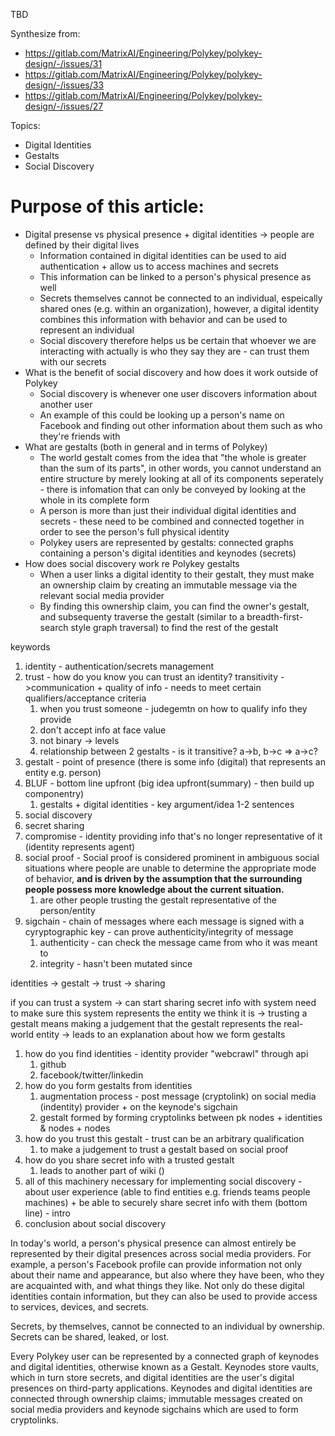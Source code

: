 TBD

Synthesize from:

* https://gitlab.com/MatrixAI/Engineering/Polykey/polykey-design/-/issues/31
* https://gitlab.com/MatrixAI/Engineering/Polykey/polykey-design/-/issues/33
* https://gitlab.com/MatrixAI/Engineering/Polykey/polykey-design/-/issues/27

Topics:

* Digital Identities
* Gestalts
* Social Discovery


# Purpose of this article:
* Digital presense vs physical presence + digital identities -> people are defined by their digital lives
  * Information contained in digital identities can be used to aid authentication + allow us to access machines and secrets
  * This information can be linked to a person's physical presence as well
  * Secrets themselves cannot be connected to an individual, espeically shared ones (e.g. within an organization), however, a digital identity combines this information with behavior and can be used to represent an individual
  * Social discovery therefore helps us be certain that whoever we are interacting with actually is who they say they are - can trust them with our secrets
* What is the benefit of social discovery and how does it work outside of Polykey
  * Social discovery is whenever one user discovers information about another user
  * An example of this could be looking up a person's name on Facebook and finding out other information about them such as who they're friends with
* What are gestalts (both in general and in terms of Polykey)
  * The world gestalt comes from the idea that "the whole is greater than the sum of its parts", in other words, you cannot understand an entire structure by merely looking at all of its components seperately - there is infomation that can only be conveyed by looking at the whole in its complete form
  * A person is more than just their individual digital identities and secrets - these need to be combined and connected together in order to see the person's full physical identity
  * Polykey users are represented by gestalts: connected graphs containing a person's digital identities and keynodes (secrets)
* How does social discovery work re Polykey gestalts
  * When a user links a digital identity to their gestalt, they must make an ownership claim by creating an immutable message via the relevant social media provider
  * By finding this ownership claim, you can find the owner's gestalt, and subsequenty traverse the gestalt (similar to a breadth-first-search style graph traversal) to find the rest of the gestalt



keywords
1. identity - authentication/secrets management
2. trust - how do you know you can trust an identity? transitivity ->communication + quality of info - needs to meet certain qualifiers/acceptance criteria
   1. when you trust someone - judegemtn on how to qualify info they provide
   2. don't accept info at face value
   3. not binary -> levels
   4. relationship between 2 gestalts - is it transitive? a->b, b->c => a->c?
3. gestalt - point of presence (there is some info (digital) that represents an entity e.g. person)
4. BLUF - bottom line upfront (big idea upfront(summary) - then build up componentry)
   1. gestalts + digital identities - key argument/idea 1-2 sentences
5. social discovery
6. secret sharing
7. compromise - identity providing info that's no longer representative of it (identity represents agent)
8. social proof - Social proof is considered prominent in ambiguous social situations where people are unable to determine the appropriate mode of behavior, **and is driven by the assumption that the surrounding people possess more knowledge about the current situation.**
   1. are other people trusting the gestalt representative of the person/entity
9. sigchain - chain of messages where each message is signed with a cyryptographic key - can prove authenticity/integrity of message
   1.  authenticity - can check the message came from who it was meant to
   2.  integrity - hasn't been mutated since




identities -> gestalt -> trust -> sharing

if you can trust a system -> can start sharing secret info with system
need to make sure this system represents the entity we think it is -> trusting a gestalt means making a judgement that the gestalt represents the real-world entity
-> leads to an explanation about how we form gestalts

1. how do you find identities - identity provider "webcrawl" through api
   1. github
   2. facebook/twitter/linkedin
2. how do you form gestalts from identities
   1. augmentation process - post message (cryptolink) on social media (indentity) provider + on the keynode's sigchain
   2. gestalt formed by forming cryptolinks between pk nodes + identities & nodes + nodes
3. how do you trust this gestalt - trust can be an arbitrary qualification
   1. to make a judgement to trust a gestalt based on social proof
4. how do you share secret info with a trusted gestalt
   1. leads to another part of wiki ()
5. all of this machinery necessary for implementing social discovery - about user experience (able to find entities e.g. friends teams people machines) + be able to securely share secret info with them (bottom line) - intro
6. conclusion about social discovery




In today's world, a person's physical presence can almost entirely be represented by their digital presences across social media providers. For example, a person's Facebook profile can provide information not only about their name and appearance, but also where they have been, who they are acquainted with, and what things they like. Not only do these digital identities contain information, but they can also be used to provide access to services, devices, and secrets.

Secrets, by themselves, cannot be connected to an individual by ownership. Secrets can be shared, leaked, or lost.

Every Polykey user can be represented by a connected graph of keynodes and digital identities, otherwise known as a Gestalt. Keynodes store vaults, which in turn store secrets, and digital identities are the user's digital presences on third-party applications. Keynodes and digital identities are connected through ownership claims; immutable messages created on social media providers and keynode sigchains which are used to form cryptolinks.
